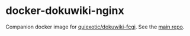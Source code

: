 # docker-dokuwiki-nginx
Companion docker image for [quiexotic/dokuwiki-fcgi](https://hub.docker.com/r/quiexotic/dokuwiki-fcgi). See the [main repo](https://github.com/Hellyna/docker-dokuwiki-fcgi).
